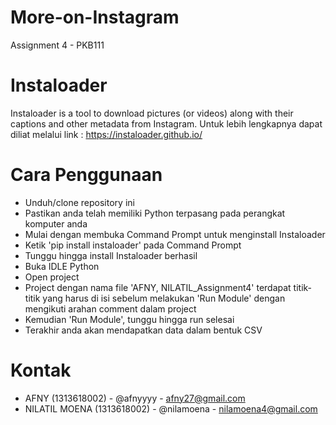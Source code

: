 # More-on-Instagram
Assignment 4 - PKB111

# Instaloader
Instaloader is a tool to download pictures (or videos) along with their captions and other metadata from Instagram. Untuk lebih lengkapnya dapat diliat melalui link : https://instaloader.github.io/

# Cara Penggunaan
- Unduh/clone repository ini
- Pastikan anda telah memiliki Python terpasang pada perangkat komputer anda
- Mulai dengan membuka Command Prompt untuk menginstall Instaloader
- Ketik 'pip install instaloader' pada Command Prompt
- Tunggu hingga install Instaloader berhasil
- Buka IDLE Python
- Open project
- Project dengan nama file 'AFNY, NILATIL_Assignment4' terdapat titik-titik yang harus di isi sebelum melakukan 'Run Module' dengan mengikuti arahan comment dalam project
- Kemudian 'Run Module', tunggu hingga run selesai
- Terakhir anda akan mendapatkan data dalam bentuk CSV

# Kontak
- AFNY (1313618002) - @afnyyyy - afny27@gmail.com
- NILATIL MOENA (1313618002) - @nilamoena - nilamoena4@gmail.com
